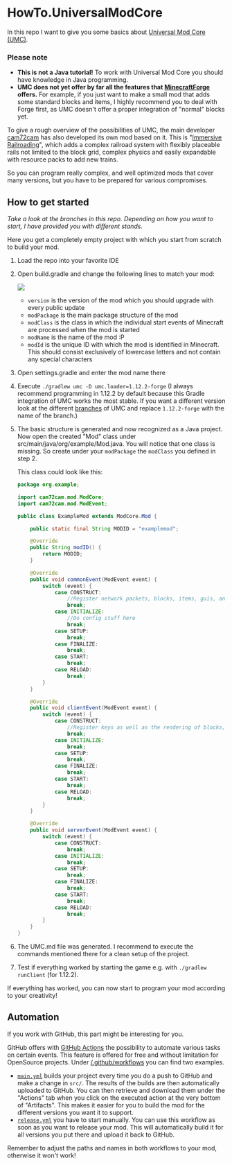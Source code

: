 # HowTo.UniversalModCore

In this repo I want to give you some basics about [Universal Mod Core (UMC)](https://github.com/TeamOpenIndustry/UniversalModCore).

### Please note

* **This is not a Java tutorial!** To work with Universal Mod Core you should have knowledge in Java programming.
* **UMC does not yet offer by far all the features that [MinecraftForge](https://github.com/MinecraftForge/MinecraftForge) offers.** For example, if you just want to make a small mod that adds some standard blocks and items, I highly recommend you to deal with Forge first, as UMC doesn't offer a proper integration of "normal" blocks yet.

To give a rough overview of the possibilities of UMC, the main developer [cam72cam](https://github.com/cam72cam) has also developed its own mod based on it. This is "[Immersive Railroading](https://github.com/TeamOpenIndustry/ImmersiveRailroading)", which adds a complex railroad system with flexibly placeable rails not limited to the block grid, complex physics and easily expandable with resource packs to add new trains.

So you can program really complex, and well optimized mods that cover many versions, but you have to be prepared for various compromises.

## How to get started

*Take a look at the branches in this repo. Depending on how you want to start, I have provided you with different stands.*

Here you get a completely empty project with which you start from scratch to build your mod.

1. Load the repo into your favorite IDE
2. Open build.gradle and change the following lines to match your mod:
   
   ![](https://i.imgur.com/rPQ5LZX.png)
   
   * ``version`` is the version of the mod which you should upgrade with every public update
   * ``modPackage`` is the main package structure of the mod
   * ``modClass`` is the class in which the individual start events of Minecraft are processed when the mod is started
   * ``modName`` is the name of the mod :P
   * ``modId`` is the unique ID with which the mod is identified in Minecraft. This should consist exclusively of lowercase letters and not contain any special characters
3. Open settings.gradle and enter the mod name there
4. Execute ``./gradlew umc -D umc.loader=1.12.2-forge`` (I always recommend programming in 1.12.2 by default because this Gradle integration of UMC works the most stable. If you want a different version look at the different [branches](https://github.com/TeamOpenIndustry/UniversalModCore/branches/all) of UMC and replace ``1.12.2-forge`` with the name of the branch.)
5. The basic structure is generated and now recognized as a Java project. Now open the created "Mod" class under src/main/java/org/example/Mod.java. You will notice that one class is missing. So create under your ``modPackage`` the ``modClass`` you defined in step 2.
   
   This class could look like this:
   ```java
   package org.example;
   
   import cam72cam.mod.ModCore;
   import cam72cam.mod.ModEvent;
   
   public class ExampleMod extends ModCore.Mod {
   
       public static final String MODID = "examplemod";
   
       @Override
       public String modID() {
           return MODID;
       }
   
       @Override
       public void commonEvent(ModEvent event) {
           switch (event) {
               case CONSTRUCT:
                   //Register network packets, blocks, items, guis, and so on here
                   break;
               case INITIALIZE:
                   //Do config stuff here
                   break;
               case SETUP:
                   break;
               case FINALIZE:
                   break;
               case START:
                   break;
               case RELOAD:
                   break;
           }
       }
   
       @Override
       public void clientEvent(ModEvent event) {
           switch (event) {
               case CONSTRUCT:
                   //Register keys as well as the rendering of blocks, items, and so on here
                   break;
               case INITIALIZE:
                   break;
               case SETUP:
                   break;
               case FINALIZE:
                   break;
               case START:
                   break;
               case RELOAD:
                   break;
           }
       }
   
       @Override
       public void serverEvent(ModEvent event) {
           switch (event) {
               case CONSTRUCT:
                   break;
               case INITIALIZE:
                   break;
               case SETUP:
                   break;
               case FINALIZE:
                   break;
               case START:
                   break;
               case RELOAD:
                   break;
           }
       }
   }
   ```
6. The UMC.md file was generated. I recommend to execute the commands mentioned there for a clean setup of the project.
7. Test if everything worked by starting the game e.g. with ``./gradlew runClient`` (for 1.12.2).

If everything has worked, you can now start to program your mod according to your creativity!

## Automation

If you work with GitHub, this part might be interesting for you.

GitHub offers with [GitHub Actions](https://github.com/features/actions) the possibility to automate various tasks on certain events. This feature is offered for free and without limitation for OpenSource projects. Under [/.github/workflows](https://github.com/MarkenJaden/HowTo.UniversalModCore/tree/Empty-setup/.github/workflows) you can find two examples.

* [``main.yml``](https://github.com/MarkenJaden/HowTo.UniversalModCore/blob/Empty-setup/.github/workflows/main.yml) builds your project every time you do a push to GitHub and make a change in ``src/``. The results of the builds are then automatically uploaded to GitHub. You can then retrieve and download them under the "Actions" tab when you click on the executed action at the very bottom of "Artifacts". This makes it easier for you to build the mod for the different versions you want it to support.
* [``release.yml``](https://github.com/MarkenJaden/HowTo.UniversalModCore/blob/Empty-setup/.github/workflows/release.yml) you have to start manually. You can use this workflow as soon as you want to release your mod. This will automatically build it for all versions you put there and upload it back to GitHub.

Remember to adjust the paths and names in both workflows to your mod, otherwise it won't work!